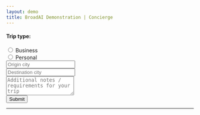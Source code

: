 ```yaml
---
layout: demo
title: BroadAI Demonstration | Concierge
---
```


<div class="container mt-5">
  <div class="row">
    <div class="col-12 col-md-5 py-2">
      <h4>Trip type:</h4>
      <div class="d-flex px-2">
        <div class="form-check mx-2">
          <input class="form-check-input" type="radio" name="tripType" id="radioBusiness" onchange="updateTask()">
          <label class="form-check-label" for="radioBusiness">
            Business
          </label>
        </div>
        <div class="form-check mx-2">
          <input class="form-check-input" type="radio" name="tripType" id="radioPersonal" onchange="updateTask()">
          <label class="form-check-label" for="radioPersonal">
            Personal
          </label>
        </div>
      </div>
    </div>
    <div class="col-12 col-md-3 py-3">
      <input type="text" class="form-control py-4" id="originCity" placeholder="Origin city" onkeyup="updateTask()">
    </div>
    <div class="col-12 col-md-3 py-3">
      <input type="text" class="form-control py-4" id="destinationCity" placeholder="Destination city"
        onkeyup="updateTask()">
    </div>
  </div>
  <div class="row">
    <div class="col-12 col-md-12 py-0" id="instructions">
      <!-- additional details -->
    </div>
    <div class="col-12 col-md-11 py-2">
      <textarea class="form-control py-4" id="notes" placeholder="Additional notes / requirements for your trip"
        rows="3" onkeyup="updateTask()"></textarea>
    </div>
    <div class="col-12 col-md-1 py-3">
      <button class="btn btn-lg btn-primary" id="btnGoConcierge" onclick="goConcierge()">Submit</button>
    </div>
  </div>
  <div class="row">
    <div class="col-12 col-md-12">
      <input type="hidden" class="form-control" id="task">
    </div>
  </div>
  <div class="row">
    <div class="col-12 col-md-8">
      <div id="results"><!-- Results --></div>
    </div>
    <div class="col-12 col-md-4">
      <div id="plan"><!-- Plan --></div>
    </div>
  </div>
</div>

---

